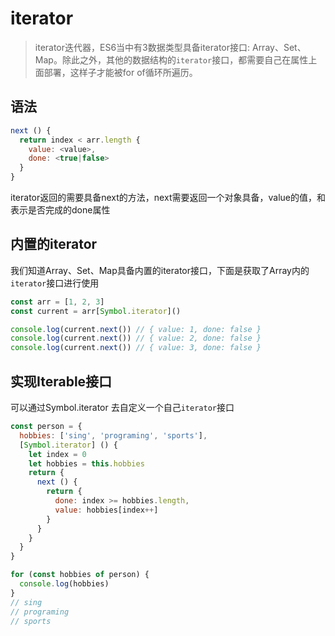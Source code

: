 # iterator

> iterator迭代器，ES6当中有3数据类型具备iterator接口: Array、Set、Map。除此之外，其他的数据结构的`iterator`接口，都需要自己在属性上面部署，这样子才能被for of循环所遍历。

## 语法

```js
next () {
  return index < arr.length {
    value: <value>,
    done: <true|false>
  }
}
```

iterator返回的需要具备next的方法，next需要返回一个对象具备，value的值，和表示是否完成的done属性

## 内置的iterator

我们知道Array、Set、Map具备内置的iterator接口，下面是获取了Array内的`iterator`接口进行使用

```js
const arr = [1, 2, 3]
const current = arr[Symbol.iterator]()

console.log(current.next()) // { value: 1, done: false }
console.log(current.next()) // { value: 2, done: false }
console.log(current.next()) // { value: 3, done: false }
```

## 实现Iterable接口

可以通过Symbol.iterator 去自定义一个自己`iterator`接口

```js
const person = {
  hobbies: ['sing', 'programing', 'sports'],
  [Symbol.iterator] () {
    let index = 0
    let hobbies = this.hobbies
    return {
      next () {
        return {
          done: index >= hobbies.length,
          value: hobbies[index++]
        }
      }
    }
  }
}

for (const hobbies of person) {
  console.log(hobbies)
}
// sing
// programing
// sports
```



